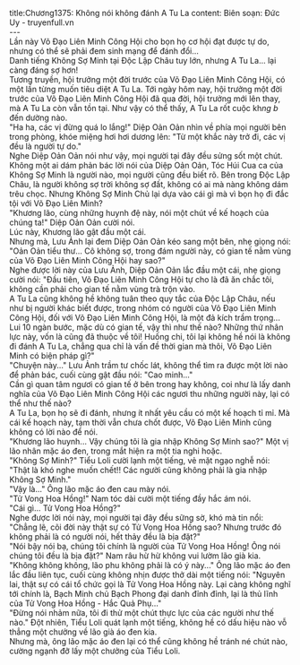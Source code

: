title:Chương1375: Không nói không đánh A Tu La
content:
Biên soạn: Đức Uy - truyenfull.vn<br>---<br>Lần này Võ Đạo Liên Minh Công Hội cho bọn họ cơ hội đạt được tự do, nhưng có thể sẽ phải đem sinh mạng để đánh đổi…<br>Danh tiếng Không Sợ Minh tại Độc Lập Châu tuy lớn, nhưng A Tu La... lại càng đáng sợ hơn!<br>Tương truyền, hội trưởng một đời trước của Võ Đạo Liên Minh Công Hội, có một lần từng muốn tiêu diệt A Tu La. Tới ngày hôm nay, hội trưởng một đời trước của Võ Đạo Liên Minh Công Hội đã qua đời, hội trưởng mới lên thay, mà A Tu La còn vẫn tồn tại. Như vậy có thể thấy, A Tu La rốt cuộc kh*ng b* đến dường nào.<br>"Ha ha, các vị đừng quá lo lắng!" Diệp Oản Oản nhìn về phía mọi người bên trong phòng, khóe miệng hơi hơi dương lên: "Từ một khắc này trở đi, các vị đều là người tự do."<br>Nghe Diệp Oản Oản nói như vậy, mọi người tại đây đều sửng sốt một chút.<br>Không một ai dám phản bác lời nói của Diệp Oản Oản, Tóc Húi Cua ca của Không Sợ Minh là người nào, mọi người cũng đều biết rõ. Bên trong Độc Lập Châu, là người không sợ trời không sợ đất, không có ai mà nàng không dám trêu chọc. Nhưng Không Sợ Minh Chủ lại dựa vào cái gì mà vì bọn họ đi đắc tội với Võ Đạo Liên Minh?<br>"Khương lão, cùng những huynh đệ này, nói một chút về kế hoạch của chúng ta!" Diệp Oản Oản cười nói.<br>Lúc này, Khương lão gật đầu một cái.<br>Nhưng mà, Lưu Ảnh lại đem Diệp Oản Oản kéo sang một bên, nhẹ giọng nói: "Oản Oản tiểu thư... Cô không sợ, trong đám người này, có gian tế nằm vùng của Võ Đạo Liên Minh Công Hội hay sao?"<br>Nghe được lời này của Lưu Ảnh, Diệp Oản Oản lắc đầu một cái, nhẹ giọng cười nói: "Đầu tiên, Võ Đạo Liên Minh Công Hội tự cho là đã ăn chắc tôi, không cần phải cho gian tế nằm vùng trà trộn vào.<br>A Tu La cũng không hề không tuân theo quy tắc của Độc Lập Châu, nếu như bị người khác biết được, trong nhóm có người của Võ Đạo Liên Minh Công Hội, đối với Võ Đạo Liên Minh Công Hội, là một đả kích trầm trọng...<br>Lui 10 ngàn bước, mặc dù có gian tế, vậy thì như thế nào? Những thứ nhân lực này, vốn là cũng đã thuộc về tôi! Huống chi, tôi lại không hề nói là không đi đánh A Tu La, chẳng qua chỉ là vấn đề thời gian mà thôi, Võ Đạo Liên Minh có biện pháp gì?"<br>"Chuyện này..." Lưu Ảnh trầm tư chốc lát, không thể tìm ra được một lời nào để phản bác, cuối cùng gật đầu nói: "Cao minh..."<br>Cần gì quan tâm ngươi có gian tế ở bên trong hay không, coi như là lấy danh nghĩa của Võ Đạo Liên Minh Công Hội các ngươi thu những người này, lại có thể như thế nào?<br>A Tu La, bọn họ sẽ đi đánh, nhưng ít nhất yêu cầu có một kế hoạch tỉ mỉ. Mà cái kế hoạch này, tạm thời vẫn chưa chốt được, Võ Đạo Liên Minh cũng không có lời nào để nói.<br>"Khương lão huynh... Vậy chúng tôi là gia nhập Không Sợ Minh sao?" Một vị lão nhân mặc áo đen, trong mắt hiện ra một tia nghi hoặc.<br>"Không Sợ Minh?" Tiểu Loli cười lạnh một tiếng, vẻ mặt ngạo nghễ nói: "Thật là khó nghe muốn chết!! Các người cũng không phải là gia nhập Không Sợ Minh."<br>"Vậy là..." Ông lão mặc áo đen cau mày nói.<br>"Tử Vong Hoa Hồng!" Nam tóc dài cười một tiếng đầy hắc ám nói.<br>"Cái gì... Tử Vong Hoa Hồng?"<br>Nghe được lời nói này, mọi người tại đây đều sững sờ, khó mà tin nổi: "Chẳng lẽ, cõi đời này thật sự có Tử Vong Hoa Hồng sao? Nhưng trước đó không phải là có người nói, hết thảy đều là bịa đặt?"<br>"Nói bậy nói bạ, chúng tôi chính là người của Tử Vong Hoa Hồng! Ông nói chúng tôi đều là bịa đặt?" Nam râu hừ hừ không vui lườm lão già kia.<br>"Không không không, lão phu không phải là có ý này..." Ông lão mặc áo đen lắc đầu liên tục, cuối cùng không nhịn được thở dài một tiếng nói: "Nguyên lai, thật sự có cái tổ chức gọi là Tử Vong Hoa Hồng này. Lại càng không nghĩ tới chính là, Bạch Minh chủ Bạch Phong đại danh đỉnh đỉnh, lại là thủ lĩnh của Tử Vong Hoa Hồng - Hắc Quả Phụ..."<br>"Đừng nói nhảm nữa, tôi đi thử một chút thực lực của các người như thế nào." Đột nhiên, Tiểu Loli quát lạnh một tiếng, không hề có dấu hiệu nào vỗ thẳng một chưởng về lão già áo đen kia.<br>Nhưng mà, ông lão mặc áo đen lại có thể cũng không hề tránh né chút nào, cường ngạnh đỡ lấy một chưởng của Tiểu Loli.